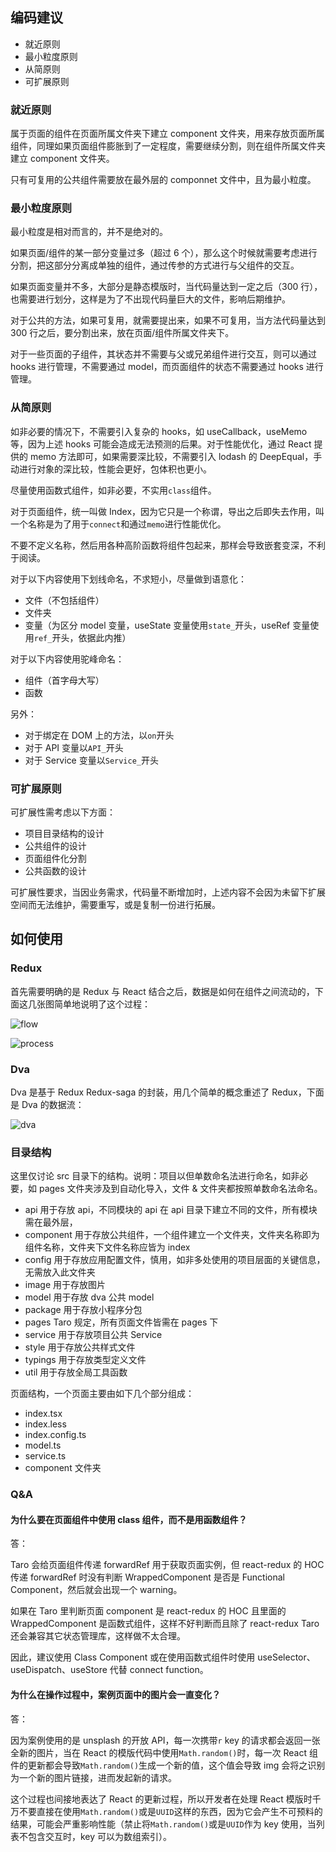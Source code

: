 ## 编码建议

- 就近原则
- 最小粒度原则
- 从简原则
- 可扩展原则

### 就近原则

属于页面的组件在页面所属文件夹下建立 component 文件夹，用来存放页面所属组件，同理如果页面组件膨胀到了一定程度，需要继续分割，则在组件所属文件夹建立 component 文件夹。

只有可复用的公共组件需要放在最外层的 componnet 文件中，且为最小粒度。

### 最小粒度原则

最小粒度是相对而言的，并不是绝对的。

如果页面/组件的某一部分变量过多（超过 6 个），那么这个时候就需要考虑进行分割，把这部分分离成单独的组件，通过传参的方式进行与父组件的交互。

如果页面变量并不多，大部分是静态模版时，当代码量达到一定之后（300 行），也需要进行划分，这样是为了不出现代码量巨大的文件，影响后期维护。

对于公共的方法，如果可复用，就需要提出来，如果不可复用，当方法代码量达到 300 行之后，要分割出来，放在页面/组件所属文件夹下。

对于一些页面的子组件，其状态并不需要与父或兄弟组件进行交互，则可以通过 hooks 进行管理，不需要通过 model，而页面组件的状态不需要通过 hooks 进行管理。

### 从简原则

如非必要的情况下，不需要引入复杂的 hooks，如 useCallback，useMemo 等，因为上述 hooks 可能会造成无法预测的后果。对于性能优化，通过 React 提供的 memo 方法即可，如果需要深比较，不需要引入 lodash 的 DeepEqual，手动进行对象的深比较，性能会更好，包体积也更小。

尽量使用函数式组件，如非必要，不实用`class`组件。

对于页面组件，统一叫做 Index，因为它只是一个称谓，导出之后即失去作用，叫一个名称是为了用于`connect`和通过`memo`进行性能优化。

不要不定义名称，然后用各种高阶函数将组件包起来，那样会导致嵌套变深，不利于阅读。

对于以下内容使用下划线命名，不求短小，尽量做到语意化：

- 文件（不包括组件）
- 文件夹
- 变量（为区分 model 变量，useState 变量使用`state_`开头，useRef 变量使用`ref_`开头，依据此内推）

对于以下内容使用驼峰命名：

- 组件（首字母大写）
- 函数

另外：

- 对于绑定在 DOM 上的方法，以`on`开头
- 对于 API 变量以`API_`开头
- 对于 Service 变量以`Service_`开头

### 可扩展原则

可扩展性需考虑以下方面：

- 项目目录结构的设计
- 公共组件的设计
- 页面组件化分割
- 公共函数的设计

可扩展性要求，当因业务需求，代码量不断增加时，上述内容不会因为未留下扩展空间而无法维护，需要重写，或是复制一份进行拓展。

## 如何使用

### Redux

首先需要明确的是 Redux 与 React 结合之后，数据是如何在组件之间流动的，下面这几张图简单地说明了这个过程：

![flow](http://www.45fan.com/upload/2018-06-02/19101708704819315389176358.png)

![process](https://blog.codecentric.de/files/2017/12/Bildschirmfoto-2017-12-01-um-08.53.32.png)

### Dva

Dva 是基于 Redux Redux-saga 的封装，用几个简单的概念重述了 Redux，下面是 Dva 的数据流：

![dva](https://zos.alipayobjects.com/rmsportal/PPrerEAKbIoDZYr.png)

### 目录结构

这里仅讨论 src 目录下的结构。说明：项目以但单数命名法进行命名，如非必要，如 pages 文件夹涉及到自动化导入，文件 & 文件夹都按照单数命名法命名。

- api 用于存放 api，不同模块的 api 在 api 目录下建立不同的文件，所有模块需在最外层，
- component 用于存放公共组件，一个组件建立一个文件夹，文件夹名称即为组件名称，文件夹下文件名称应皆为 index
- config 用于存放应用配置文件，慎用，如非多处使用的项目层面的关键信息，无需放入此文件夹
- image 用于存放图片
- model 用于存放 dva 公共 model
- package 用于存放小程序分包
- pages Taro 规定，所有页面文件皆需在 pages 下
- service 用于存放项目公共 Service
- style 用于存放公共样式文件
- typings 用于存放类型定义文件
- util 用于存放全局工具函数

页面结构，一个页面主要由如下几个部分组成：

- index.tsx
- index.less
- index.config.ts
- model.ts
- service.ts
- component 文件夹

### Q&A

#### 为什么要在页面组件中使用 class 组件，而不是用函数组件？

答：

Taro 会给页面组件传递 forwardRef 用于获取页面实例，但 react-redux 的 HOC 传递 forwardRef 时没有判断 WrappedComponent 是否是 Functional Component，然后就会出现一个 warning。

如果在 Taro 里判断页面 component 是 react-redux 的 HOC 且里面的 WrappedComponent 是函数式组件，这样不好判断而且除了 react-redux Taro 还会兼容其它状态管理库，这样做不太合理。

因此，建议使用 Class Component 或在使用函数式组件时使用 useSelector、useDispatch、useStore 代替 connect function。

#### 为什么在操作过程中，案例页面中的图片会一直变化？

答：

因为案例使用的是 unsplash 的开放 API，每一次携带`r` key 的请求都会返回一张全新的图片，当在 React 的模版代码中使用`Math.random()`时，每一次 React 组件的更新都会导致`Math.random()`生成一个新的值，这个值会导致 img 会将之识别为一个新的图片链接，进而发起新的请求。

这个过程也间接地表达了 React 的更新过程，所以开发者在处理 React 模版时千万不要直接在使用`Math.random()`或是`UUID`这样的东西，因为它会产生不可预料的结果，可能会严重影响性能（禁止将`Math.random()`或是`UUID`作为 key 使用，当列表不包含交互时，key 可以为数组索引）。
